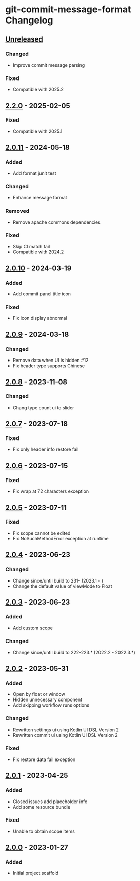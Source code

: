 <!-- Keep a Changelog guide -> https://keepachangelog.com -->

# git-commit-message-format Changelog

## [Unreleased]

### Changed

- Improve commit message parsing

### Fixed

- Compatible with 2025.2

## [2.2.0] - 2025-02-05

### Fixed

- Compatible with 2025.1

## [2.0.11] - 2024-05-18

### Added

- Add format junit test

### Changed

- Enhance message format

### Removed

- Remove apache commons dependencies

### Fixed

- Skip CI match fail
- Compatible with 2024.2

## [2.0.10] - 2024-03-19

### Added

- Add commit panel title icon

### Fixed

- Fix icon display abnormal

## [2.0.9] - 2024-03-18

### Changed

- Remove data when UI is hidden #12
- Fix header type supports Chinese

## [2.0.8] - 2023-11-08

### Changed

- Chang type count ui to slider

## [2.0.7] - 2023-07-18

### Fixed

- Fix only header info restore fail

## [2.0.6] - 2023-07-15

### Fixed

- Fix wrap at 72 characters exception

## [2.0.5] - 2023-07-11

### Fixed

- Fix scope cannot be edited
- Fix NoSuchMethodError exception at runtime

## [2.0.4] - 2023-06-23

### Changed

- Change since/until build to 231- (2023.1 - )
- Change the default value of viewMode to Float

## [2.0.3] - 2023-06-23

### Added

- Add custom scope

### Changed

- Change since/until build to 222-223.* (2022.2 - 2022.3.*)

## [2.0.2] - 2023-05-31

### Added

- Open by float or window
- Hidden unnecessary component
- Add skipping workflow runs options

### Changed

- Rewritten settings ui using Kotlin UI DSL Version 2
- Rewritten commit ui using Kotlin UI DSL Version 2

### Fixed

- Fix restore data fail exception

## [2.0.1] - 2023-04-25

### Added

- Closed issues add placeholder info
- Add some resource bundle

### Fixed

- Unable to obtain scope items

## [2.0.0] - 2023-01-27

### Added

- Initial project scaffold

[Unreleased]: https://github.com/fobgochod/git-commit-message-format/compare/v2.2.0...HEAD
[2.2.0]: https://github.com/fobgochod/git-commit-message-format/compare/v2.0.11...v2.2.0
[2.0.11]: https://github.com/fobgochod/git-commit-message-format/compare/v2.0.10...v2.0.11
[2.0.10]: https://github.com/fobgochod/git-commit-message-format/compare/v2.0.9...v2.0.10
[2.0.9]: https://github.com/fobgochod/git-commit-message-format/compare/v2.0.8...v2.0.9
[2.0.8]: https://github.com/fobgochod/git-commit-message-format/compare/v2.0.7...v2.0.8
[2.0.7]: https://github.com/fobgochod/git-commit-message-format/compare/v2.0.6...v2.0.7
[2.0.6]: https://github.com/fobgochod/git-commit-message-format/compare/v2.0.5...v2.0.6
[2.0.5]: https://github.com/fobgochod/git-commit-message-format/compare/v2.0.4...v2.0.5
[2.0.4]: https://github.com/fobgochod/git-commit-message-format/compare/v2.0.3...v2.0.4
[2.0.3]: https://github.com/fobgochod/git-commit-message-format/compare/v2.0.2...v2.0.3
[2.0.2]: https://github.com/fobgochod/git-commit-message-format/compare/v2.0.1...v2.0.2
[2.0.1]: https://github.com/fobgochod/git-commit-message-format/compare/v2.0.0...v2.0.1
[2.0.0]: https://github.com/fobgochod/git-commit-message-format/commits/v2.0.0

